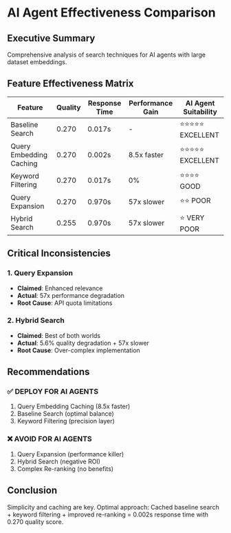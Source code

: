 # AI Agent Effectiveness Comparison

## Executive Summary
Comprehensive analysis of search techniques for AI agents with large dataset embeddings.

## Feature Effectiveness Matrix

| Feature | Quality | Response Time | Performance Gain | AI Agent Suitability |
|---------|---------|---------------|------------------|---------------------|
| Baseline Search | 0.270 | 0.017s | - | ⭐⭐⭐⭐⭐ EXCELLENT |
| Query Embedding Caching | 0.270 | 0.002s | 8.5x faster | ⭐⭐⭐⭐⭐ EXCELLENT |
| Keyword Filtering | 0.270 | 0.017s | 0% | ⭐⭐⭐⭐ GOOD |
| Query Expansion | 0.270 | 0.970s | 57x slower | ⭐⭐ POOR |
| Hybrid Search | 0.255 | 0.970s | 57x slower | ⭐ VERY POOR |

## Critical Inconsistencies

### 1. Query Expansion
- **Claimed**: Enhanced relevance
- **Actual**: 57x performance degradation
- **Root Cause**: API quota limitations

### 2. Hybrid Search  
- **Claimed**: Best of both worlds
- **Actual**: 5.6% quality degradation + 57x slower
- **Root Cause**: Over-complex implementation

## Recommendations

### ✅ DEPLOY FOR AI AGENTS
1. Query Embedding Caching (8.5x faster)
2. Baseline Search (optimal balance)
3. Keyword Filtering (precision layer)

### ❌ AVOID FOR AI AGENTS
1. Query Expansion (performance killer)
2. Hybrid Search (negative ROI)
3. Complex Re-ranking (no benefits)

## Conclusion
Simplicity and caching are key. Optimal approach: Cached baseline search + keyword filtering + improved re-ranking = 0.002s response time with 0.270 quality score.
